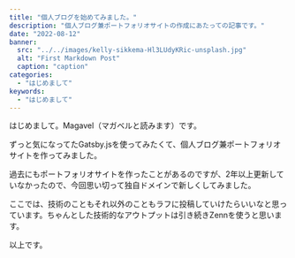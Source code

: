 ```yaml
---
title: "個人ブログを始めてみました。"
description: "個人ブログ兼ポートフォリオサイトの作成にあたっての記事です。"
date: "2022-08-12"
banner:
  src: "../../images/kelly-sikkema-Hl3LUdyKRic-unsplash.jpg"
  alt: "First Markdown Post"
  caption: "caption"
categories:
  - "はじめまして"
keywords:
  - "はじめまして"
---
```


はじめまして。Magavel（マガベルと読みます）です。

ずっと気になってたGatsby.jsを使ってみたくて、個人ブログ兼ポートフォリオサイトを作ってみました。

過去にもポートフォリオサイトを作ったことがあるのですが、2年以上更新していなかったので、今回思い切って独自ドメインで新しくしてみました。

ここでは、技術のこともそれ以外のこともラフに投稿していけたらいいなと思っています。ちゃんとした技術的なアウトプットは引き続きZennを使うと思います。

以上です。